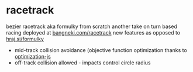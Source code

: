 # racetrack
bezier racetrack aka formulky from scratch
another take on turn based racing
deployed at [bangneki.com/racetrack](https://bangrneki.com/racetrack/)
new features as opposed to [hraj.si/formulky](https://hraj.si/formulky)
* mid-track collision avoidance (objective function optimization thanks to [optimization-js](https://github.com/optimization-js/optimization-js#readme)
* off-track collision allowed - impacts control circle radius
